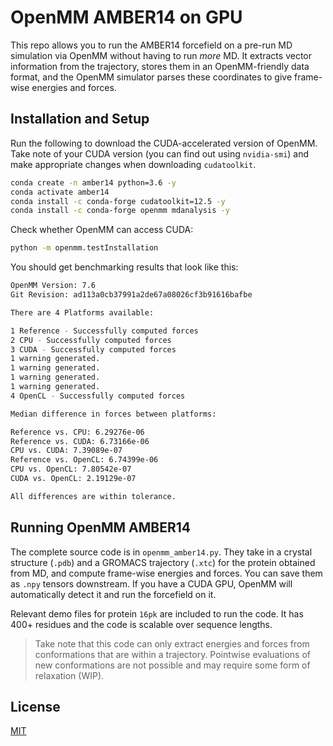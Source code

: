 # OpenMM AMBER14 on GPU 

This repo allows you to run the AMBER14 forcefield on a pre-run MD simulation via OpenMM without having to run _more_ MD. It extracts vector information from the trajectory, stores them in an OpenMM-friendly data format, and the OpenMM simulator parses these coordinates to give frame-wise energies and forces. 

## Installation and Setup

Run the following to download the CUDA-accelerated version of OpenMM. Take note of your CUDA version (you can find out using `nvidia-smi`) and make appropriate changes when downloading `cudatoolkit`.

```bash
conda create -n amber14 python=3.6 -y
conda activate amber14
conda install -c conda-forge cudatoolkit=12.5 -y
conda install -c conda-forge openmm mdanalysis -y
```

Check whether OpenMM can access CUDA:
```bash
python -m openmm.testInstallation
```

You should get benchmarking results that look like this:

```bash
OpenMM Version: 7.6
Git Revision: ad113a0cb37991a2de67a08026cf3b91616bafbe

There are 4 Platforms available:

1 Reference - Successfully computed forces
2 CPU - Successfully computed forces
3 CUDA - Successfully computed forces
1 warning generated.
1 warning generated.
1 warning generated.
1 warning generated.
4 OpenCL - Successfully computed forces

Median difference in forces between platforms:

Reference vs. CPU: 6.29276e-06
Reference vs. CUDA: 6.73166e-06
CPU vs. CUDA: 7.39089e-07
Reference vs. OpenCL: 6.74399e-06
CPU vs. OpenCL: 7.80542e-07
CUDA vs. OpenCL: 2.19129e-07

All differences are within tolerance.
```

## Running OpenMM AMBER14

The complete source code is in `openmm_amber14.py`. They take in a crystal structure (`.pdb`) and a GROMACS trajectory (`.xtc`) for the protein obtained from MD, and compute frame-wise energies and forces. You can save them as `.npy` tensors downstream. If you have a CUDA GPU, OpenMM will automatically detect it and run the forcefield on it.

Relevant demo files for protein `16pk` are included to run the code. It has 400+ residues and the code is scalable over sequence lengths.

> Take note that this code can only extract energies and forces from conformations that are within a trajectory. Pointwise evaluations of new conformations are not possible and may require some form of relaxation (WIP). 

## License
[MIT](https://github.com/rish-16/amber14-ff-openmm-gpu/blob/main/LICENSE)